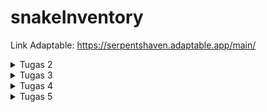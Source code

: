 # snakeInventory
Link Adaptable: https://serpentshaven.adaptable.app/main/
<details>
   <summary> Tugas 2 </summary>
   
   1. Jelaskan bagaimana cara kamu mengimplementasikan checklist di atas secara step-by-step (bukan hanya sekadar mengikuti tutorial).

   2. Buatlah bagan yang berisi request client ke web aplikasi berbasis Django beserta responnya dan jelaskan pada bagan tersebut kaitan antara urls.py,
   views.py, models.py, dan berkas html.
      HTTP request -->  urls.py
                           |
                           v
   models.py   <-- -->  views.py --> HTTP response
                           ʌ
                           |
                      templates.py
    
    Setelah client melakukan HTTP request kepada URL, akan dicari pattern yang sesuai pada urls.py lalu akan dipanggil fungsi atau class pada
    views.py yang sesuai. Jika ada data yang dibutuhkan, proses akan dilanjut ke models.py yang menyediakan data tersebut. Setelah itu akan
    dikembalikan kepada views.py yang akan memberikan HTTP response yang mengandung berkas HTML kembali kepada client.


   3. Jelaskan mengapa kita menggunakan virtual environment? Apakah kita tetap dapat membuat aplikasi web berbasis Django
   tanpa menggunakan virtual environment?
      Virtual environment digunakan untuk meng-install package dan library yang dibutuhkan untuk suatu projek tanpa memengaruhi projek lain. Misal, jika pada projek 1, dibutuhkan package A versi 1, namun pada projek 2 dibutuhkan package A versi 2, dengan menggunakan virtual environment, hal tersebut bisa dilakukan sehingga tidak terjadi conflict. Jika virtual environment tidak digunakan saat membuat suatu projek, semua package dan library akan digunakan secara global. Walau tidak menggunakan virtual environment bisa dilakukan, hal tersebut tidak dianjurkan agar bisa menghindari conflict yang mungkin terjadi.

   4. Jelaskan apakah itu MVC, MVT, MVVM dan perbedaan dari ketiganya.
      MVC. MVT, dan MVVM merupakan pola arsitektur yang digunakan pada pengembangan perangkat lunak yang mengimplementasikan separation of concern, yaitu konsep dimana komponen yang berkaitan akan dijadikan suatu kesatuan dan dipisah dari kelompok komponen lainnya.
    
      MVC merupakan singkatan dari Model, View, Controller.
      Model bertugas untuk mengelola data pada database dan me-respond kepada request user.
      View bertugas untuk menangkap input dan menampilkan data tersebut kepada user.
      Controller bertugas untuk menghubungkan Model dan View. Controller menerima input dari View, memberikan nya ke Model, lalu mengganti View
      sesuai input tersebut.

      MVT merupakan singkatan dari Model, View, Template.
      Model pada MVT memiliki tugas yang mirip dengan Model pada MVC, yaitu untuk mengelola data.
      View bertanggung jawab untuk menerima web request dan memberikan response yang sesuai.
      Template bertugas untuk menampilkan data yang diterima dari View.

      MVVM merupakan singkatan dari Model, View, ViewModel.
      Model pada MVVM memiliki tugas yang mirip dengan Model pada MVC dan MVT, yaitu untuk mengelola data.
      View pada MVVM juga memiliki tugas yang mirip dengan View pada MVC dan MVT, yaitu berhubungan dengan User Interface.
      ViewModel bertugas untuk menghubungkan Model dan View dengan menerima data dari Model dan memberikannya ke View.

      Salah satu perbedaan dari MVC, MVT, dan MVVM adalah interaksi View nya. Pada MVC, View berhubungan dengan Controller untuk mengirimkan input user serta me-request update dari Model. Pada MVT, View menggunakan View functions untuk mengakses Model dan me-return HTTP response. Dan pada MVVM, View berinteraksi dengan ViewModel yang akan menghubungkan dengan Model.
</details>

<details>
   <summary>Tugas 3</summary>

   1. Apa perbedaan antara form POST dan form GET dalam Django?
      POST dan GET merupakan method HTTP request. POST digunakan untuk mengirim data ke server untuk mengganti isi database. Sedangkan GET digunakan untuk mengambil data dari server dan tidak mengganti isi dari database. Pada request POST, data dikirimkan melalui request body sehingga membuat request POST lebih aman untuk mengirimkan data dibanding GET yang datanya akan tertulis dalam URL. POST biasanya digunakan untuk mengisi data diri karena data tersebut bersifat pribadi, sedangkan GET biasanya digunakan untuk mencari suatu hal pada search bar karena bersifat umum.

   2. Apa perbedaan utama antara XML, JSON, dan HTML dalam konteks pengiriman data?
      Hypertext Markup Language (HTML) digunakan untuk menampilkan teks, gambar, dan multimedia lainnya seperti audio, video, dll. eXtensible Markup Language (XML) dan JavaScript Object Notation (JSON) dapat dipertukarkan, namun XML menyimpan data dengan menggunakan tag dalam struktur tree sedangkan JSON menggunakan key-value pairs seperti dictionary. Maka dari itu, HTML lebih fokus kepada penampilan suatu website, sedangkan XML dan JSON lebih fokus pada pengaturan struktur data

   3. Mengapa JSON sering digunakan dalam pertukaran data antara aplikasi web modern?
      JSON sering digunakan karena kemudahan pengaturan dan pembacaan data oleh manusia dan komputer. JSON juga mudah diimplementasikan pada bermacam bahasa pemrograman.

   4. Jelaskan bagaimana cara kamu mengimplementasikan checklist di atas secara step-by-step (bukan hanya sekadar mengikuti tutorial).
      1. Membuat input form untuk menambahkan objek model pada app sebelumnya.
         Membuat file forms.py yang mengimport class Item dari models.py sehingga nanti akan bisa menginput nilai name, morph, price, amount, dan description pada form dalam website. Selanjutnya, pada views.py, akan ditambahkan function baru (create_item) untuk menerima POST request agar setelah form nya terisi, view nya akan ke redirect ke main.html dengan tambahan item (beserta atribut yang dapat ditambahkan) pada tabel. Pada function show_main, semua objek yang ada di Item, akan disimpan di variabel items, yang disimpan pada string 'items' agar bisa dipanggil dalam main.html. Kemudian, akan ditambahkan URL path pada urlpatterns untuk create_item dalam urls.py (di dalam main) supaya forms nya dapat dibuka pada halaman baru website. Di file create_item.html, terdapat kode untuk penampilan halaman forms.
         form method="POST" --> agar data yang terisi pada form terkirim menggunakan method POST
         {% csrf_token %} --> Cross-Site Request Forgery (CSRF), untuk memastikan bahwa yang mensubmisi form nya berwenang untuk melakukan hal tersebut, dan mencegah pemalsuan data
         form.as_table --> membuat form dalam tabel, kolom pertama akan berisi judul atribut (seperti name, morph, price, amount, dan description), dan kolom kedua akan menerima input dari user untuk setiap atribut yang ada.
         Terakhir, menambahkan button pada main.html untuk mendirect ke halaman forms (create_item.html).

      2. Tambahkan 5 fungsi views untuk melihat objek yang sudah ditambahkan dalam format HTML, XML, JSON, XML by ID, dan
      JSON by ID.
         Pertama akan di import class HttpResponse dari django.http dan modul serializers dari django.core pada views.py. HttpResponse akan mengizinkan kita untuk mengirim data yang sesuai dengan permintaan client. Sedangkan serializers berguna untuk mengganti format data yang ada ke dalam bentuk HTML, XML atau JSON.
         Untuk format HTML, akan ditambahkan function show_main pada views.py, dimana semua objek yang ada di Item, akan disimpan di variabel items, yang disimpan pada string 'items' agar bisa dipanggil dalam main.html. (Pembuatan fungsi create_item sudah dibahas pada poin 1).
         Lalu akan dibuat fungsi show_xml dan show_json pada views.py dengan cara mengambil semua objek pada class Item dan mengubahnya menggunakan serializers menjadi XML dan JSON sesuai dengan nama fungsinya. Setelah itu, data dalam bentuk XML atau JSON tersebut akan dikembalikan sebagai HTTP response menggunakan class HttpResponse.
         Terdapat juga fungsi show_xml_by_id dan show_json_by_id dimana HTTP response hanya akan berisi Item yang sesuai dengan id yang diberikan. Pada fungsi-fungsi tersebut, terdapat 'filter(pk=id)' pada bagian akhir barisan kode pertama yang bertujuan untuk mengecek jika ada instance Item yang memiliki primary key (pk) yang sesuai dengan id yang diberikan.

      3. Membuat routing URL untuk masing-masing views yang telah ditambahkan pada poin 2.
         Untuk membuat routing URL, pada urls.py, akan di import fungsi-fungsi yang telah dibuat dari main.views. Lalu, akan ditambahkan path pada urlpatterns yang akan berisi pattern pada url, fungsi pada view, dan nama nya.

   ![POSTMAN: html](html.png)
   ![POSTMAN: xml](xml.png)
   ![POSTMAN: json](json.png)
   ![POSTMAN: xml by id](<xml by id [1].png>)
   ![POSTMAN: json by id](<json by id [2].png>)
</details>

<details>
<summary>Tugas 4</summary>
   
   Username 1: Sabina, Password 1: Kucing<33  
   Username 2: Kucing, Password 2: haloakukucing

   1. Apa itu Django UserCreationForm, dan jelaskan apa kelebihan dan kekurangannya?
      UserCreationForm merupakan built-in class pada Django yang bertujuan untuk membuat akun pengguna baru pada suatu website. Kelebihan dari UserCreationForm adalah karena class ini mempercepat pembuatan form registrasi pengguna baru, menghandle keamanan password dengan melakukan hashing, memastikan program konsisten, gampang disesuaikan dengan kebutuhan aplikasi dan sudah terintegrasi dengan sistem autentikasi Django. Namun UserCreationForm juga memiliki kekurangan nya sendiri, yaitu UserCreationForm hanya meng-handle registrasi akun yang simpel, class ini juga lebih memfokuskan ke area logic dari pembuatan akun baru sehingga UI nya tidak terlalu menarik, dan memiliki error handling yang terbatas.

   2. Apa perbedaan antara autentikasi dan otorisasi dalam konteks Django, dan mengapa keduanya penting?
      Autentikasi merupakan proses verifikasi suatu user, apakah user tersebut ada pada database atau tidak, sedangkan otorisasi merupakan proses verifikasi atas hal apa yang user tersebut bisa buka atau lakukan pada suatu aplikasi. Keduanya merupakan aspek penting dalam sebuah aplikasi karena mereka menjamin keamanan dan perlindungan data, sehingga seorang user tidak bisa mengakses data yang tidak boleh diakses. Autentikasi dan otorisasi juga menjamin akuntabilitas user dan user yang taat peraturan dikarenakan perilaku dan tindakan user pada sebuah aplikasi dapat dilacak.

   3. Apa itu cookies dalam konteks aplikasi web, dan bagaimana Django menggunakan cookies untuk mengelola data sesi
   pengguna?
      Cookies merupakan data-data kecil yang server kirimkan ke browser user, data tersebut kemudian dismpan secara lokal. Informasi pada cookies dapat diambil dan dikembalikan ke server jika ada permintaan. Cookies bertujuan untuk mengingat preferensi user dan men-track perilaku user. Cookies yang digunakan untuk mengelola data sesi pengguna merupakan session cookies. Cara kerja session cookies adalah dengan Django membuat session untuk user, lalu menyimpan data dalam cookies pada memori browser. Data tersebut kemudian digunakan untuk menyimpan data sementara selama terdapat HTTP request secara efisien. Session akan berakhir ketika browser ditutup.

   4. Apakah penggunaan cookies aman secara default dalam pengembangan web, atau apakah ada risiko potensial yang harus
   diwaspadai?
      Secara general, cookies aman untuk digunakan karena data disimpan pada client-side sehingga server tidak menyimpan informasi megenai user. Namun, jika cookies tidak diimplementasikan dengan baik, data tersebut dapat diakses oleh website lain dan orang lain dapat memanipulasi atau mencuri data cookies. Oleh karena itu, cookies harus diimplementasikan dengan baik agar data user terjamin keamanannya.

   5. Jelaskan bagaimana cara kamu mengimplementasikan checklist di atas secara step-by-step (bukan hanya sekadar mengikuti
   tutorial).

      1. Mengimplementasikan fungsi registrasi, login, dan logout untuk memungkinkan pengguna untuk mengakses aplikasi sebelumnya dengan lancar.
         Untuk membuat fungsi registrasi, pertama akan di-import built-in class UserCreationForm (seperti yang ada pada pertanyaan 1) pada views.py yang terletak di directory main. Setelah itu akan ditambahkan fungsi register yang menerima POST request. Ketika data yang dimasukkan sesuai dengan ketentuan, akun nya akan terbuat, dan user akan ke-redirect ke halaman main. Lalu, akan dibuat login.html yang akan mengatur display halaman registrasi akun baru, file tersebut juga akan dihubungkan dengan fungsi yang telah dibuat pada views.py. Setelah selesai, pada urls.py, akan di-import fungsi register dan akan ditambahkan path url baru dalam urlpatterns untuk ke halaman register.

         Setelah fungsi register telah dibuat, akan dibuat juga fungsi login. Pada views.py akan di-import function authenticate dan login yang memungkinkan pengguna melakukan login jika user telah terautentikasi. Lalu akan dibuat fungsi login yang akan ngecek jika username dan password yang diberikan sesuai dengan yang ada pada database. Jika data yang diberikan benar, maka user akan melihat halaman main, dan jika salah, user akan mendapat message "Sorry, incorrect username or password. Please try again." Setelah itu, akan dibuat login.html pada direktori templates di main yang akan mengatur display halaman login. Halaman tersebut akan dihubungkan dengan fungsi login pada views. Setelah selesai, pada urls.py, akan di-import fungsi login_user dan akan ditambahkan path url baru dalam urlpatterns untuk ke halaman login.

         Untuk membuat fungsi logout, akan di-import function logout pada views.py, dan menambahkan function logout_user. Maka jika ada request untuk logout, user akan ke-redirect ke halaman login. Pada main.html, akan ditambahkan button logout yang akan mengenerate url logout jika button tersebut di-click. Terakhir, pada urls.py, akan di-import fungsi logout_user dan akan ditambahkan path url baru dalam urlpatterns untuk redirect ke halaman yang akan ada jika button logout di-click.

         Setelah dibuat fungsi dan file html yang dibutuhkan, akan ditambahkan function login_required pada views.py, dan menambahkan baris "@login_required(login_url='/login')" sebelum fungsi show_main yang akan mengharuskan user untuk melakukan login sebelum masuk ke halaman main.

      2. Membuat dua akun pengguna dengan masing-masing tiga dummy data menggunakan model yang telah dibuat pada aplikasi sebelumnya untuk setiap akun di lokal.
         Ketika telah diimplementasikan fungsi-fungsi yang ada pada langkah 1, file nya akan di-run melalui terminal, akan di-click button "Register Now" dan mendaftarkan 2 account dengan mengisi username dan password yang sesuai dengan ketentuan, setelah itu, lakukan login, dan tambahkan barang dengan meng-click button "Add New Item" dan mengisi data yang dibutuhkan. Setelah itu, click button "Add Item", dan data akan muncul pada tabel di halaman main.

      3. Menghubungkan model Item dengan User.
         Pada models.py yang ada di main, import class User. Pada class Item, akan ditambahkan barisan kode "user = models.ForeignKey(User, on_delete=models.CASCADE)" yang menghubungkan item dengan user, dimana jika user di hapus, item-item yang berasosiasi dengan user tersebut juga akan terhapus.

      4. Menampilkan detail informasi pengguna yang sedang logged in seperti username dan menerapkan cookies seperti last login pada halaman utama aplikasi.
         Setelah selesai melakukan poin 3, dalam fungsi create_item pada views.py di main, akan ditambahkan beberapa baris kode yang bertujuan untuk memastikan bahwa item yang ditambahkan user tidak langsung ditaruh di main semua user, melainkan ditaruh pada main user yang sedang login. Setelah itu, akan diganti 'name' pada fungsi show_main di views.py menjadi username dari user yang sedang login. Untuk menambahkan cookies last login, akan di-import modul datetime dan menambahkan baris "response.set_cookie('last_login', str(datetime.datetime.now()))" pada fungsi login_user. Setelah itu, akan ditambahkan baris 'last_login': request.COOKIES['last_login'],' pada fungsi show_main agar data terlihat jika user melakukan login. Agar cookie terhapus saat user melakukan logout, tambahkan baris "response.delete_cookie('last_login')" pada fungsi logout_user. Lalu, akan ditambahkan kode html "Sesi terakhir login: {{ last_login }}" pada main.html agar dapat terlihat pada halaman main.
</details>

<details>
   <summary>Tugas 5</summary>
   
   1. Jelaskan manfaat dari setiap element selector dan kapan waktu yang tepat untuk menggunakannya.
      Element selector adalah salah satu jenis selektor dalam CSS yang digunakan untuk memilih elemen HTML berdasarkan nama elemennya. Setiap elemen HTML memiliki nama tertentu, seperti "p" untuk paragraf, "h1" untuk heading 1, "div" untuk divisi, dll. Element selector bermanfaat untuk memilih semua elemen dengan jenis tertentu dalam dokumen HTML tanpa perlu menambahkan atribut atau kelas tambahan pada elemen tersebut, element selector dapat digunakan secara global di seluruh halaman web, dan ini berguna ketika ingin menerapkan style ke semua elemen dengan jenis tertentu, seperti memodifikasi semua paragraf atau semua heading, dan element selector memungkinkan memilih semua elemen dengan jenis yang sama, sehingga dapat dengan mudah menerapkan gaya yang seragam pada elemen-elemen tersebut.
      
      Penerapan element selector yang cocok adalah ketika menerapkan gaya dasar dan seragam pada elemen-elemen yang memiliki jenis yang sama dalam seluruh halaman web, termasuk mengatur font, warna teks, margin, dan padding pada elemen-elemen seperti paragraf, heading, atau daftar. Element selector juga sering digunakan dalam gaya CSS reset atau normalize untuk menghilangkan gaya default browser yang berbeda-beda pada elemen-elemen HTML. Ini membantu memastikan bahwa tampilan situs web konsisten di berbagai browser, dan yang terakhir ketika ingin mengganti gaya default elemen-elemen HTML tertentu (misalnya, mengubah tampilan tautan atau daftar).

   2. Jelaskan HTML5 Tag yang kamu ketahui.
      1. html: Ini adalah tag yang mengelilingi seluruh dokumen HTML dan menunjukkan awal dan akhir dari dokumen HTML.
      2. head: Tag ini berisi informasi metadata tentang halaman web, seperti judul halaman, referensi ke file CSS atau JavaScript, dan meta tag untuk deskripsi, kata kunci, dan karakter set.
      3. title: Tag ini digunakan dalam elemen 'head' untuk menentukan judul halaman web yang akan ditampilkan di tab browser.
      4. meta: Tag ini digunakan untuk menentukan metadata tambahan, seperti karakter set dokumen, deskripsi halaman, dan kata kunci yang berkaitan dengan halaman web.
      5. link: Tag ini digunakan untuk menghubungkan dokumen HTML dengan berkas eksternal, seperti file CSS untuk mengatur tampilan halaman.
      6. style: Tag ini digunakan untuk menyisipkan CSS langsung ke dalam dokumen HTML, baik dalam elemen 'head' atau langsung dalam elemen HTML.
      7. body: Ini adalah tag yang berisi semua konten yang akan ditampilkan di halaman web, seperti teks, gambar, tautan, dan elemen lainnya.
      8. h1, h2, h3, h4, h5, h6: Tag-tag ini digunakan untuk menandai judul atau heading di halaman web, dengan 'h1' sebagai judul level tertinggi dan 'h6' sebagai level terendah.
      9. p: Tag ini digunakan untuk mengelilingi paragraf teks.
      10. a: Tag ini digunakan untuk membuat tautan atau hyperlink ke halaman web lain atau ke bagian lain dalam halaman yang sama.
      11. img: Tag ini digunakan untuk menampilkan gambar di halaman web dan menyediakan atribut src untuk menentukan sumber gambar.
      12. ul, ol, li: Tag-tag ini digunakan untuk membuat daftar tak terurut 'ul', daftar terurut 'ol', dan item daftar 'li'.
      13. div: Tag ini digunakan sebagai wadah atau kontainer umum untuk mengelompokkan dan mengatur elemen-elemen HTML.
      14. span: Tag ini digunakan sebagai wadah untuk mengaplikasikan gaya atau manipulasi pada sebagian kecil teks atau elemen dalam halaman web.
      15. input: Tag ini digunakan untuk membuat elemen input dalam formulir web, seperti kotak teks, tombol radio, atau kotak centang.
      16. form: Tag ini digunakan untuk membuat formulir web yang dapat digunakan untuk mengumpulkan data dari pengguna.
      17. video dan audio: Tag-tag ini digunakan untuk menyisipkan pemutar video atau audio di halaman web.
      18. header, nav, footer, dan aside: Tag-tag ini digunakan untuk mengidentifikasi elemen-elemen penting dalam struktur halaman, seperti bagian header, menu navigasi, footer, dan konten tambahan.

   3. Jelaskan perbedaan antara margin dan padding.
      |`Parameter Perbandingan ` |`Margin`    | `Pading`|
      |---    |---    |---    |
      |Definisi| Ruang antara bagian luar tata letak dan perbatasan. | Ruang antara konten elemen dan perbatasannya. Ini menciptakan ruang di dalam elemen dan diukur dalam piksel, ems, atau satuan panjang lainnya.|
      | Otomatisasi   | Dapat diatur secara otomatis. | Tidak dapat diatur secara otomatis.|
      |Lokasi  | Berurusan dengan aspek eksternal dokumen.| Berkaitan dengan aspek internal dokumen.|
      |Warna Latar Belakang| Tidak terpengaruh oleh elemen gaya internal. |  Dipengaruhi oleh elemen gaya internal.|
      |Nilai Numerik |Dapat berupa bilangan bulat apa saja.|Hanya bisa berupa bilangan real positif.	|

   4. Jelaskan perbedaan antara framework CSS Tailwind dan Bootstrap. Kapan sebaiknya kita menggunakan Bootstrap daripada Tailwind, dan sebaliknya?
      Tailwind CSS dan Bootstrap adalah dua framework CSS yang populer digunakan untuk membangun tampilan web. Berikut adalah perbedaan antara keduanya serta kapan sebaiknya menggunakan Bootstrap daripada Tailwind, dan sebaliknya:
      1. Pendekatan Styling:
         `Tailwind CSS`: Tailwind adalah framework CSS yang berfokus pada pendekatan utility-first. Ini berarti Anda membangun tampilan Anda dengan menggabungkan kelas-kelas utilitas yang disediakan oleh Tailwind dalam HTML Anda. Anda dapat menentukan styling elemen secara langsung di markup HTML.
         `Bootstrap`: Bootstrap menggunakan pendekatan komponen-first. Anda membangun tampilan Anda dengan menggabungkan komponen-komponen yang telah diatur dan dirancang sebelumnya dalam framework. Anda sering menggunakan kelas CSS Bootstrap untuk menerapkan gaya.

      2. Customization:
         `Tailwind CSS`: Tailwind sangat mudah disesuaikan. Anda dapat menyesuaikan setiap aspek tampilan dengan mengedit berkas konfigurasi Tailwind atau menambahkan kelas-kelas utilitas kustom Anda sendiri.
         `Bootstrap`: Bootstrap memiliki tema dan gaya bawaan yang cukup konsisten. Anda dapat menyesuaikan tampilan dengan mengedit variabel Sass atau menggunakan alat penyesuaian yang disediakan oleh Bootstrap, tetapi perubahan kustom dapat memerlukan sedikit lebih banyak pekerjaan.

      3. Ukuran File:
         `Tailwind CSS`: Tailwind cenderung menghasilkan kode HTML yang lebih besar karena kelas-kelas utilitasnya ditambahkan langsung ke markup HTML. Ini dapat menghasilkan ukuran file yang lebih besar.
         `Bootstrap`: Bootstrap memiliki ukuran file yang lebih kecil karena Anda hanya memuat komponen yang diperlukan dan menggunakan kelas CSS Bootstrap yang relevan.

      4. Penggunaan:
         `Tailwind CSS`: Tailwind sering digunakan oleh pengembang yang lebih suka bekerja dengan pendekatan utility-first dan ingin mengendalikan setiap aspek tampilan mereka secara detail. Ini juga cocok untuk proyek-proyek yang memerlukan tampilan yang sangat kustom.
         `Bootstrap`: Bootstrap sangat cocok untuk proyek-proyek yang ingin membangun tampilan dengan cepat menggunakan komponen-komponen yang sudah ada. Ini adalah pilihan yang baik jika Anda ingin menghemat waktu dalam pembangunan dan memiliki tampilan yang cukup konsisten.

      5. Kompleksitas:
         `Tailwind CSS`: Tailwind dapat menjadi lebih sederhana dan lebih langsung karena Anda mengatur styling dengan kelas-kelas utilitas. Namun, ini juga dapat menjadi lebih rumit jika tampilan Anda menjadi sangat kompleks dengan banyak kelas.
         `Bootstrap`: Bootstrap menawarkan komponen-komponen yang sudah siap pakai, yang dapat mengurangi kerumitan dalam membangun tampilan yang rumit.

      Pilihan antara Tailwind CSS dan Bootstrap akan bergantung pada preferensi dan kebutuhan proyek. Jika diinginkan kendali yang lebih besar atas styling dan tampilan, serta siap menghabiskan lebih banyak waktu untuk menyesuaikan, Tailwind bisa menjadi pilihan yang baik. Jika ingin membangun tampilan dengan cepat dengan komponen-komponen yang sudah ada, Bootstrap bisa menjadi pilihan yang lebih cocok.
   
   5. Jelaskan bagaimana cara kamu mengimplementasikan checklist di atas secara step-by-step (bukan hanya sekadar mengikuti tutorial).
      

</details>